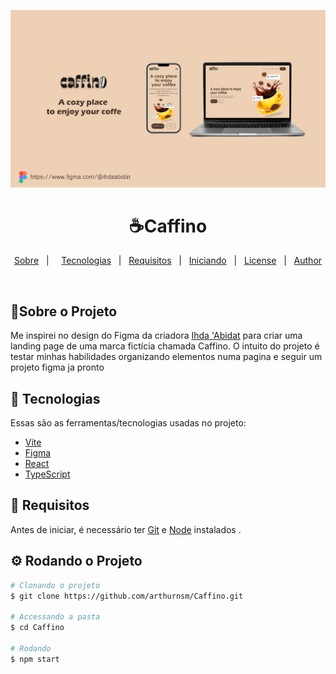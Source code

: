 ![Caffino](src/assets/images/background.png)

<h1 href="#top" align="center">☕Caffino</h1>
<p align="center">
  <a href="#dart-about">Sobre</a> &#xa0; | &#xa0; &#xa0;
  <a href="#rocket-technologies">Tecnologias</a> &#xa0; | &#xa0;
  <a href="#white_check_mark-requirements">Requisitos</a> &#xa0; | &#xa0;
  <a href="#checkered_flag-starting">Iniciando</a> &#xa0; | &#xa0;
  <a href="#memo-license">License</a> &#xa0; | &#xa0;
  <a href="https://github.com/{{YOUR_GITHUB_USERNAME}}" target="_blank">Author</a>
</p>

<br>

## 🎯Sobre o Projeto

Me inspirei no design do Figma da criadora <a href="https://www.figma.com/@ihdaabidat">Ihda 'Abidat</a> para criar uma landing page de uma marca fictícia chamada Caffino. O intuito do projeto é testar minhas habilidades organizando elementos numa pagina e seguir um projeto figma ja pronto
##
## 🚀 Tecnologias ##

Essas são as ferramentas/tecnologias usadas no projeto:

- [Vite](https://expo.io/)
- [Figma](https://www.figma.com/)
- [React](https://pt-br.reactjs.org/)
- [TypeScript](https://www.typescriptlang.org/)

## 📝 Requisitos ##

Antes de iniciar, é necessário ter [Git](https://git-scm.com) e [Node](https://nodejs.org/en/) instalados .

## ⚙️ Rodando o Projeto ##

```bash
# Clonando o projeto
$ git clone https://github.com/arthurnsm/Caffino.git

# Accessando a pasta 
$ cd Caffino

# Rodando
$ npm start

```